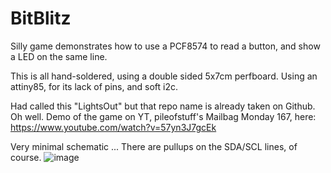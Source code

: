 # BitBlitz
Silly game demonstrates how to use a PCF8574 to read a button, and show a LED on the same line.

This is all hand-soldered, using a double sided 5x7cm perfboard.
Using an attiny85, for its lack of pins, and soft i2c.

Had called this "LightsOut" but that repo name is already taken on Github.  Oh well.
Demo of the game on YT, pileofstuff's Mailbag Monday 167, here: https://www.youtube.com/watch?v=57yn3J7gcEk

Very minimal schematic ... There are pullups on the SDA/SCL lines, of course.
![image](https://github.com/GnuReligion/BitBlitz/assets/32754836/42b12b4f-6d78-4466-b81c-abdef178e587)
